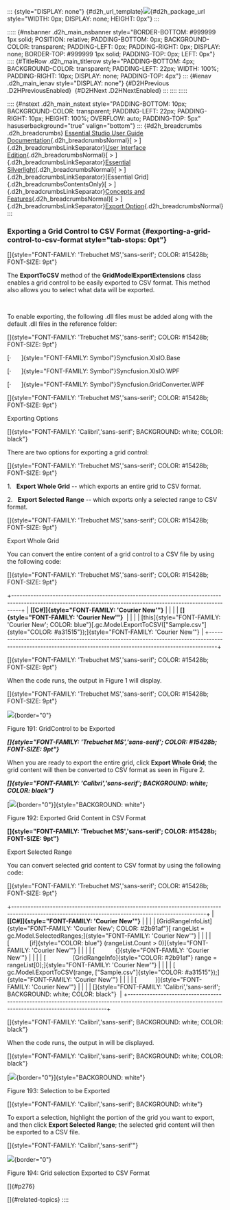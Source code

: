::: {style="DISPLAY: none"}
[](ms-xhelp:///?Id=d2h_url_template){#d2h_url_template}![](!package_url!){#d2h_package_url style="WIDTH: 0px; DISPLAY: none; HEIGHT: 0px"}
:::

::::: {#nsbanner .d2h_main_nsbanner style="BORDER-BOTTOM: #999999 1px solid; POSITION: relative; PADDING-BOTTOM: 0px; BACKGROUND-COLOR: transparent; PADDING-LEFT: 0px; PADDING-RIGHT: 0px; DISPLAY: none; BORDER-TOP: #999999 1px solid; PADDING-TOP: 0px; LEFT: 0px"}
:::: {#TitleRow .d2h_main_titlerow style="PADDING-BOTTOM: 4px; BACKGROUND-COLOR: transparent; PADDING-LEFT: 22px; WIDTH: 100%; PADDING-RIGHT: 10px; DISPLAY: none; PADDING-TOP: 4px"}
::: {#ienav .d2h_main_ienav style="DISPLAY: none"}
[](ms-xhelp:///?Id=aeda6615-30ce-40f1-92b5-5c4cd6a2e82e){#D2HPrevious .D2HPreviousEnabled}  [](ms-xhelp:///?Id=b263d66c-d2cc-4003-90a2-6bac7987b574){#D2HNext .D2HNextEnabled}
:::
::::
:::::

:::: {#nstext .d2h_main_nstext style="PADDING-BOTTOM: 10px; BACKGROUND-COLOR: transparent; PADDING-LEFT: 22px; PADDING-RIGHT: 10px; HEIGHT: 100%; OVERFLOW: auto; PADDING-TOP: 5px" hasuserbackground="true" valign="bottom"}
::: {#d2h_breadcrumbs .d2h_breadcrumbs}
[Essential Studio User Guide Documentation](ms-xhelp:///?Id=12457748-09e3-4d74-a240-8e049cedf030){.d2h_breadcrumbsNormal}[ \> ]{.d2h_breadcrumbsLinkSeparator}[User Interface Edition](ms-xhelp:///?Id=c29296b7-531c-413b-a0ec-488ca1f7f669){.d2h_breadcrumbsNormal}[ \> ]{.d2h_breadcrumbsLinkSeparator}[Essential Silverlight](ms-xhelp:///?Id=66221bd1-ba2e-43c2-94a7-618f50e01d24){.d2h_breadcrumbsNormal}[ \> ]{.d2h_breadcrumbsLinkSeparator}[Essential Grid]{.d2h_breadcrumbsContentsOnly}[ \> ]{.d2h_breadcrumbsLinkSeparator}[Concepts and Features](ms-xhelp:///?Id=8126789d-b192-4c3c-9e36-f0119f12b8b9){.d2h_breadcrumbsNormal}[ \> ]{.d2h_breadcrumbsLinkSeparator}[Export Option](ms-xhelp:///?Id=aeda6615-30ce-40f1-92b5-5c4cd6a2e82e){.d2h_breadcrumbsNormal}
:::

### Exporting a Grid Control to CSV Format {#exporting-a-grid-control-to-csv-format style="tab-stops: 0pt"}

[]{style="FONT-FAMILY: 'Trebuchet MS','sans-serif'; COLOR: #15428b; FONT-SIZE: 9pt"} 

The **ExportToCSV** method of the **GridModelExportExtensions** class enables a grid control to be easily exported to CSV format. This method also allows you to select what data will be exported.

 

To enable exporting, the following .dll files must be added along with the default .dll files in the reference folder:

[]{style="FONT-FAMILY: 'Trebuchet MS','sans-serif'; COLOR: #15428b; FONT-SIZE: 9pt"} 

[·      ]{style="FONT-FAMILY: Symbol"}Syncfusion.XlsIO.Base

[·      ]{style="FONT-FAMILY: Symbol"}Syncfusion.XlsIO.WPF 

[·      ]{style="FONT-FAMILY: Symbol"}Syncfusion.GridConverter.WPF

[]{style="FONT-FAMILY: 'Trebuchet MS','sans-serif'; COLOR: #15428b; FONT-SIZE: 9pt"} 

Exporting Options

[]{style="FONT-FAMILY: 'Calibri','sans-serif'; BACKGROUND: white; COLOR: black"} 

There are two options for exporting a grid control:

[]{style="FONT-FAMILY: 'Trebuchet MS','sans-serif'; COLOR: #15428b; FONT-SIZE: 9pt"} 

1.   **Export Whole Grid** -- which exports an entire grid to CSV format.

2.   **Export Selected Range** -- which exports only a selected range to CSV format.

[]{style="FONT-FAMILY: 'Trebuchet MS','sans-serif'; COLOR: #15428b; FONT-SIZE: 9pt"} 

Export Whole Grid

You can convert the entire content of a grid control to a CSV file by using the following code:

[]{style="FONT-FAMILY: 'Trebuchet MS','sans-serif'; COLOR: #15428b; FONT-SIZE: 9pt"} 

+---------------------------------------------------------------------------------------------------------------------------------------------------------------+
| **[\[C#\]]{style="FONT-FAMILY: 'Courier New'"}**                                                                                                              |
|                                                                                                                                                               |
| **[]{style="FONT-FAMILY: 'Courier New'"}**                                                                                                                    |
|                                                                                                                                                               |
| [this]{style="FONT-FAMILY: 'Courier New'; COLOR: blue"}[.gc.Model.ExportToCSV([\"Sample.csv\"]{style="COLOR: #a31515"});]{style="FONT-FAMILY: 'Courier New'"} |
+---------------------------------------------------------------------------------------------------------------------------------------------------------------+

[]{style="FONT-FAMILY: 'Trebuchet MS','sans-serif'; COLOR: #15428b; FONT-SIZE: 9pt"} 

When the code runs, the output in Figure 1 will display.

[]{style="FONT-FAMILY: 'Trebuchet MS','sans-serif'; COLOR: #15428b; FONT-SIZE: 9pt"} 

![](ImagesExt/image61_263.jpg){border="0"}

Figure 191: GridControl to be Exported

***[]{style="FONT-FAMILY: 'Trebuchet MS','sans-serif'; COLOR: #15428b; FONT-SIZE: 9pt"}*** 

When you are ready to export the entire grid, click **Export Whole Grid**; the grid content will then be converted to CSV format as seen in Figure 2.

***[]{style="FONT-FAMILY: 'Calibri','sans-serif'; BACKGROUND: white; COLOR: black"}*** 

[![](ImagesExt/image61_264.jpg){border="0"}]{style="BACKGROUND: white"}

Figure 192: Exported Grid Content in CSV Format

**[]{style="FONT-FAMILY: 'Trebuchet MS','sans-serif'; COLOR: #15428b; FONT-SIZE: 9pt"}** 

Export Selected Range

You can convert selected grid content to CSV format by using the following code:

[]{style="FONT-FAMILY: 'Trebuchet MS','sans-serif'; COLOR: #15428b; FONT-SIZE: 9pt"} 

+----------------------------------------------------------------------------------------------------------------------------------------------------+
| **[\[C#\]]{style="FONT-FAMILY: 'Courier New'"}**                                                                                                   |
|                                                                                                                                                    |
| [GridRangeInfoList]{style="FONT-FAMILY: 'Courier New'; COLOR: #2b91af"}[ rangeList = gc.Model.SelectedRanges;]{style="FONT-FAMILY: 'Courier New'"} |
|                                                                                                                                                    |
| [            [if]{style="COLOR: blue"} (rangeList.Count \> 0)]{style="FONT-FAMILY: 'Courier New'"}                                                 |
|                                                                                                                                                    |
| [            {]{style="FONT-FAMILY: 'Courier New'"}                                                                                                |
|                                                                                                                                                    |
| [                [GridRangeInfo]{style="COLOR: #2b91af"} range = rangeList\[0\];]{style="FONT-FAMILY: 'Courier New'"}                              |
|                                                                                                                                                    |
| [                gc.Model.ExportToCSV(range, [\"Sample.csv\"]{style="COLOR: #a31515"});]{style="FONT-FAMILY: 'Courier New'"}                       |
|                                                                                                                                                    |
| [           }]{style="FONT-FAMILY: 'Courier New'"}                                                                                                 |
|                                                                                                                                                    |
| []{style="FONT-FAMILY: 'Calibri','sans-serif'; BACKGROUND: white; COLOR: black"}                                                                   |
+----------------------------------------------------------------------------------------------------------------------------------------------------+

[]{style="FONT-FAMILY: 'Calibri','sans-serif'; BACKGROUND: white; COLOR: black"} 

When the code runs, the output in will be displayed.

[]{style="FONT-FAMILY: 'Calibri','sans-serif'; BACKGROUND: white; COLOR: black"} 

[![](ImagesExt/image61_265.jpg){border="0"}]{style="BACKGROUND: white"}

Figure 193: Selection to be Exported

[]{style="FONT-FAMILY: 'Calibri','sans-serif'; BACKGROUND: white"} 

To export a selection, highlight the portion of the grid you want to export, and then click **Export Selected Range**; the selected grid content will then be exported to a CSV file.

[]{style="FONT-FAMILY: 'Calibri','sans-serif'"} 

![](ImagesExt/image61_266.jpg){border="0"}

Figure 194: Grid selection Exported to CSV Format

[]{#p276} 

[]{#related-topics}
::::
